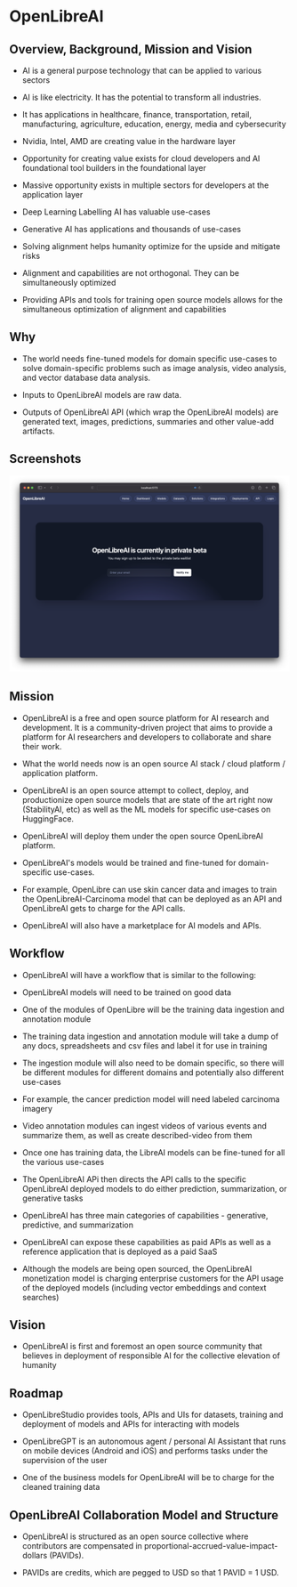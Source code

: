 # OpenLibreAI

## Overview, Background, Mission and Vision

- AI is a general purpose technology that can be applied to various sectors

- AI is like electricity. It has the potential to transform all industries.

- It has applications in healthcare, finance, transportation, retail, manufacturing, agriculture, education, energy, media and cybersecurity

- Nvidia, Intel, AMD are creating value in the hardware layer

- Opportunity for creating value exists for cloud developers and AI foundational tool builders in the foundational layer

- Massive opportunity exists in multiple sectors for developers at the application layer

- Deep Learning Labelling AI has valuable use-cases

- Generative AI has applications and thousands of use-cases 

- Solving alignment helps humanity optimize for the upside and mitigate risks

- Alignment and capabilities are not orthogonal. They can be simultaneously optimized

- Providing APIs and tools for training open source models allows for the simultaneous optimization of alignment and capabilities



## Why

- The world needs fine-tuned models for domain specific use-cases to solve domain-specific problems such as image analysis, video analysis, and vector database data analysis.

- Inputs to  OpenLibreAI models are raw data.

- Outputs of OpenLibreAI API (which wrap the OpenLibreAI models) are generated text, images, predictions, summaries and other value-add artifacts.

## Screenshots

<img width="800" alt="screenshot" src="https://raw.githubusercontent.com/OpenLibreAI/OpenLibreStudio/develop/screenshots/screenshot_3.png">



## Mission

- OpenLibreAI is a free and open source platform for AI research and development. It is a community-driven project that aims to provide a platform for AI researchers and developers to collaborate and share their work. 

- What the world needs now is an open source AI stack / cloud platform / application platform.

- OpenLibreAI is an open source attempt to collect, deploy, and productionize open source models that are state of the art right now (StabilityAI, etc) as well as the ML models for specific use-cases on HuggingFace. 

- OpenLibreAI will deploy them under the open source OpenLibreAI platform.

- OpenLibreAI's models would be trained and fine-tuned for domain-specific use-cases.

- For example, OpenLibre can use skin cancer data and images to train the OpenLibreAI-Carcinoma model that can be deployed as an API and OpenLibreAI gets to charge for the API calls.

- OpenLibreAI will also have a marketplace for AI models and APIs.

## Workflow

- OpenLibreAI will have a workflow that is similar to the following:

- OpenLibreAI models will need to be trained on good data

- One of the modules of OpenLibre will be the training data ingestion and annotation module

- The training data ingestion and annotation module will take a dump of any docs, spreadsheets and csv files and label it for use in training

- The ingestion module will also need to be domain specific, so there will be different modules for different domains and potentially also different use-cases

- For example, the cancer prediction model will need labeled carcinoma imagery

- Video annotation modules can ingest videos of various events and summarize them, as well as create described-video from them

- Once one has training data, the LibreAI models can be fine-tuned for all the various use-cases

- The OpenLibreAI APi then directs the API calls to the specific OpenLibreAI deployed models to do either prediction, summarization, or generative tasks

- OpenLibreAI has three main categories of capabilities - generative, predictive, and summarization

- OpenLibreAI can expose these capabilities as paid APIs as well as a reference application that is deployed as a paid SaaS

- Although the models are being open sourced, the OpenLibreAI monetization model is charging enterprise customers for the API usage of the deployed models (including vector embeddings and context searches)


## Vision 
- OpenLibreAI is first and foremost an open source community that believes in deployment of responsible AI for the collective elevation of humanity

## Roadmap

- OpenLibreStudio provides tools, APIs and UIs for datasets, training and deployment of models and APIs for interacting with models

- OpenLibreGPT is an autonomous agent / personal AI Assistant that runs on mobile devices (Android and iOS) and performs tasks under the supervision of the user

- One of the business models for OpenLibreAI will be to charge for the cleaned training data
## OpenLibreAI Collaboration Model and Structure


- OpenLibreAI is structured as an open source collective where contributors are compensated in proportional-accrued-value-impact-dollars (PAVIDs). 

- PAVIDs are credits, which are pegged to USD so that 1 PAVID = 1 USD.










